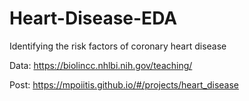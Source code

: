 # Heart-Disease-EDA
Identifying the risk factors of coronary heart disease

Data: https://biolincc.nhlbi.nih.gov/teaching/

Post: https://mpoiitis.github.io/#/projects/heart_disease
